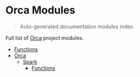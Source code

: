 # Orca Modules

> Auto-generated documentation modules index.

Full list of [Orca](README.md#functions) project modules.

- [Functions](README.md#functions)
- [Orca](orca\index.md#orca)
    - [Spark](orca\spark\index.md#spark)
        - [Functions](orca\spark\functions.md#functions)
